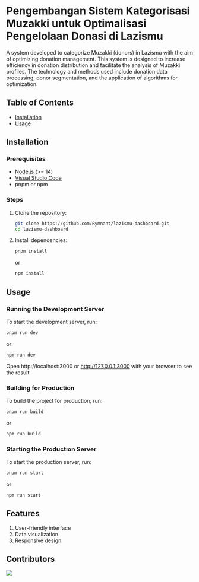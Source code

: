 # Pengembangan Sistem Kategorisasi Muzakki untuk Optimalisasi Pengelolaan Donasi di Lazismu

A system developed to categorize Muzakki (donors) in Lazismu with the aim of optimizing donation management. This system is designed to increase efficiency in donation distribution and facilitate the analysis of Muzakki profiles. The technology and methods used include donation data processing, donor segmentation, and the application of algorithms for optimization.

## Table of Contents

- [Installation](#installation)
- [Usage](#usage)

## Installation

### Prerequisites

- [Node.js](https://nodejs.org/en/download) (>= 14)
- [Visual Studio Code](https://code.visualstudio.com/)
- pnpm or npm

### Steps

1. Clone the repository:
    ```sh
    git clone https://github.com/Rymnant/lazismu-dashboard.git
    cd lazismu-dashboard
    ```

2. Install dependencies:
    ```sh
    pnpm install
    ```

    or 

    ```sh
    npm install
    ```

## Usage

### Running the Development Server

To start the development server, run:
```sh
pnpm run dev
```

or

```sh
npm run dev
```
Open http://localhost:3000 or http://127.0.0.1:3000 with your browser to see the result.

### Building for Production

To build the project for production, run:
```sh
pnpm run build
```

or

```sh
npm run build
```
### Starting the Production Server

To start the production server, run:
```sh
pnpm run start
```

or

```sh
npm run start
```

## Features

1. User-friendly interface
2. Data visualization
3. Responsive design

## Contributors

<a href="https://github.com/Rymnant/lazismu-dashboard/graphs/contributors">
  <img src="https://contrib.rocks/image?repo=Rymnant/lazismu-dashboard" />
</a>
